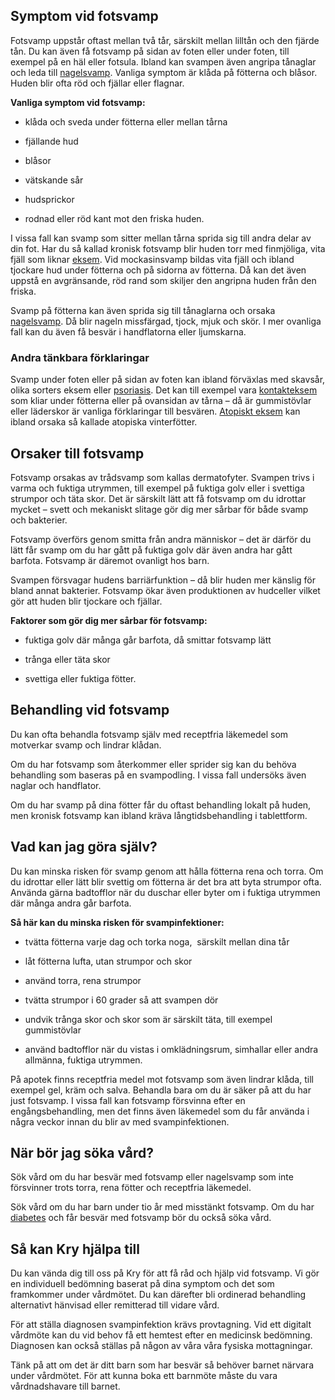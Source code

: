 Symptom vid fotsvamp
--------------------

Fotsvamp uppstår oftast mellan två tår, särskilt mellan lilltån och den fjärde tån. Du kan även få fotsvamp på sidan av foten eller under foten, till exempel på en häl eller fotsula. Ibland kan svampen även angripa tånaglar och leda till [nagelsvamp](https://www.kry.se/fakta/nagelsvamp/ "nagelsvamp"). Vanliga symptom är klåda på fötterna och blåsor. Huden blir ofta röd och fjällar eller flagnar.

**Vanliga symptom vid fotsvamp:**

*   klåda och sveda under fötterna eller mellan tårna
    
*   fjällande hud
    
*   blåsor
    
*   vätskande sår
    
*   hudsprickor
    
*   rodnad eller röd kant mot den friska huden.
    

I vissa fall kan svamp som sitter mellan tårna sprida sig till andra delar av din fot. Har du så kallad kronisk fotsvamp blir huden torr med finmjöliga, vita fjäll som liknar [eksem](https://www.kry.se/fakta/hudsjukdomar/eksem/ "eksem"). Vid mockasinsvamp bildas vita fjäll och ibland tjockare hud under fötterna och på sidorna av fötterna. Då kan det även uppstå en avgränsande, röd rand som skiljer den angripna huden från den friska.

Svamp på fötterna kan även sprida sig till tånaglarna och orsaka [nagelsvamp](https://www.kry.se/fakta/ovrigt/nagelsvamp/ "nagelsvamp"). Då blir nageln missfärgad, tjock, mjuk och skör. I mer ovanliga fall kan du även få besvär i handflatorna eller ljumskarna.

### Andra tänkbara förklaringar

Svamp under foten eller på sidan av foten kan ibland förväxlas med skavsår, olika sorters eksem eller [psoriasis](https://www.kry.se/fakta/psoriasis/ "psoriasis"). Det kan till exempel vara [kontakteksem](https://www.kry.se/fakta/kontakteksem/ "kontakteksem") som kliar under fötterna eller på ovansidan av tårna – då är gummistövlar eller läderskor är vanliga förklaringar till besvären. [Atopiskt eksem](https://www.kry.se/fakta/hudsjukdomar/atopiskt-eksem/ "atopiskt-eksem") kan ibland orsaka så kallade atopiska vinterfötter.

Orsaker till fotsvamp
---------------------

Fotsvamp orsakas av trådsvamp som kallas dermatofyter. Svampen trivs i varma och fuktiga utrymmen, till exempel på fuktiga golv eller i svettiga strumpor och täta skor. Det är särskilt lätt att få fotsvamp om du idrottar mycket – svett och mekaniskt slitage gör dig mer sårbar för både svamp och bakterier.

Fotsvamp överförs genom smitta från andra människor – det är därför du lätt får svamp om du har gått på fuktiga golv där även andra har gått barfota. Fotsvamp är däremot ovanligt hos barn.

Svampen försvagar hudens barriärfunktion – då blir huden mer känslig för bland annat bakterier. Fotsvamp ökar även produktionen av hudceller vilket gör att huden blir tjockare och fjällar.

**Faktorer som gör dig mer sårbar för fotsvamp:**

*   fuktiga golv där många går barfota, då smittar fotsvamp lätt
    
*   trånga eller täta skor
    
*   svettiga eller fuktiga fötter.
    

Behandling vid fotsvamp
-----------------------

Du kan ofta behandla fotsvamp själv med receptfria läkemedel som motverkar svamp och lindrar klådan.

Om du har fotsvamp som återkommer eller sprider sig kan du behöva behandling som baseras på en svampodling. I vissa fall undersöks även naglar och handflator.

Om du har svamp på dina fötter får du oftast behandling lokalt på huden, men kronisk fotsvamp kan ibland kräva långtidsbehandling i tablettform.

Vad kan jag göra själv?
-----------------------

Du kan minska risken för svamp genom att hålla fötterna rena och torra. Om du idrottar eller lätt blir svettig om fötterna är det bra att byta strumpor ofta. Använda gärna badtofflor när du duschar eller byter om i fuktiga utrymmen där många andra går barfota.

**Så här kan du minska risken för svampinfektioner:**

*   tvätta fötterna varje dag och torka noga,  särskilt mellan dina tår
    
*   låt fötterna lufta, utan strumpor och skor
    
*   använd torra, rena strumpor
    
*   tvätta strumpor i 60 grader så att svampen dör
    
*   undvik trånga skor och skor som är särskilt täta, till exempel gummistövlar
    
*   använd badtofflor när du vistas i omklädningsrum, simhallar eller andra allmänna, fuktiga utrymmen.
    

På apotek finns receptfria medel mot fotsvamp som även lindrar klåda, till exempel gel, kräm och salva. Behandla bara om du är säker på att du har just fotsvamp. I vissa fall kan fotsvamp försvinna efter en engångsbehandling, men det finns även läkemedel som du får använda i några veckor innan du blir av med svampinfektionen.

När bör jag söka vård?
----------------------

Sök vård om du har besvär med fotsvamp eller nagelsvamp som inte försvinner trots torra, rena fötter och receptfria läkemedel.

Sök vård om du har barn under tio år med misstänkt fotsvamp. Om du har [diabetes](https://www.kry.se/fakta/hormonella-sjukdomar/diabetes/ "diabetes") och får besvär med fotsvamp bör du också söka vård.

Så kan Kry hjälpa till
----------------------

Du kan vända dig till oss på Kry för att få råd och hjälp vid fotsvamp. Vi gör en individuell bedömning baserat på dina symptom och det som framkommer under vårdmötet. Du kan därefter bli ordinerad behandling alternativt hänvisad eller remitterad till vidare vård.

För att ställa diagnosen svampinfektion krävs provtagning. Vid ett digitalt vårdmöte kan du vid behov få ett hemtest efter en medicinsk bedömning. Diagnosen kan också ställas på någon av våra våra fysiska mottagningar.

Tänk på att om det är ditt barn som har besvär så behöver barnet närvara under vårdmötet. För att kunna boka ett barnmöte måste du vara vårdnadshavare till barnet.